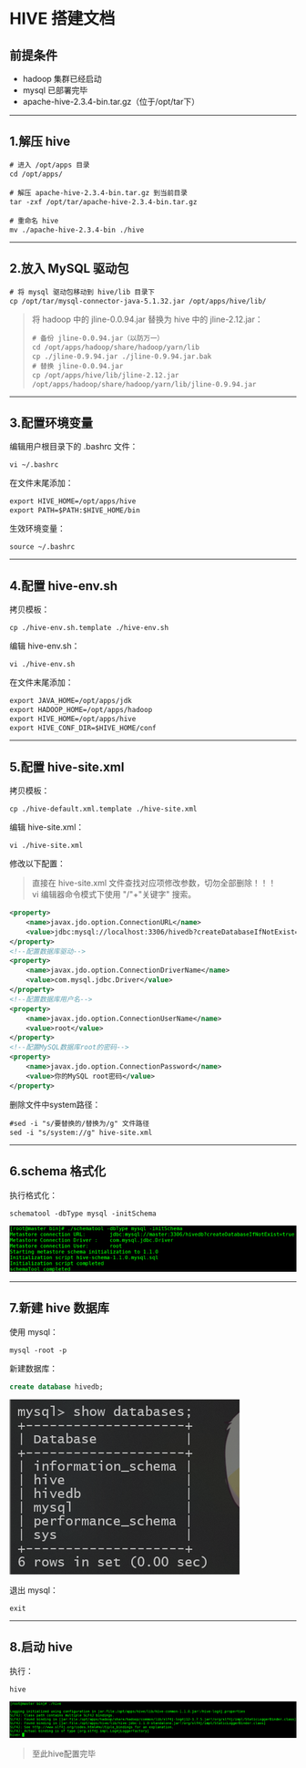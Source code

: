 # HIVE 搭建文档

## 前提条件
- hadoop 集群已经启动
- mysql 已部署完毕
- apache-hive-2.3.4-bin.tar.gz（位于/opt/tar下）

---

## 1.解压 hive
``` shell
# 进入 /opt/apps 目录
cd /opt/apps/

# 解压 apache-hive-2.3.4-bin.tar.gz 到当前目录
tar -zxf /opt/tar/apache-hive-2.3.4-bin.tar.gz

# 重命名 hive
mv ./apache-hive-2.3.4-bin ./hive
```

---

## 2.放入 MySQL 驱动包
``` shell
# 将 mysql 驱动包移动到 hive/lib 目录下
cp /opt/tar/mysql-connector-java-5.1.32.jar /opt/apps/hive/lib/
```

> 将 hadoop 中的 jline-0.0.94.jar 替换为 hive 中的 jline-2.12.jar：
> ``` shell
> # 备份 jline-0.0.94.jar（以防万一）
> cd /opt/apps/hadoop/share/hadoop/yarn/lib
> cp ./jline-0.9.94.jar ./jline-0.9.94.jar.bak
> # 替换 jline-0.0.94.jar
> cp /opt/apps/hive/lib/jline-2.12.jar /opt/apps/hadoop/share/hadoop/yarn/lib/jline-0.9.94.jar
> ```

---

## 3.配置环境变量
编辑用户根目录下的 .bashrc 文件：
``` shell
vi ~/.bashrc
```

在文件末尾添加：
``` shell
export HIVE_HOME=/opt/apps/hive
export PATH=$PATH:$HIVE_HOME/bin
```

生效环境变量：
``` shell
source ~/.bashrc
```

---

## 4.配置 hive-env.sh
拷贝模板：
``` shell
cp ./hive-env.sh.template ./hive-env.sh
```

编辑 hive-env.sh：
```shell
vi ./hive-env.sh
```

在文件末尾添加：
```shell
export JAVA_HOME=/opt/apps/jdk
export HADOOP_HOME=/opt/apps/hadoop
export HIVE_HOME=/opt/apps/hive
export HIVE_CONF_DIR=$HIVE_HOME/conf
```

---

## 5.配置 hive-site.xml
拷贝模板：
``` shell
cp ./hive-default.xml.template ./hive-site.xml
```

编辑 hive-site.xml：
``` shell
vi ./hive-site.xml
```

修改以下配置：
> 直接在 hive-site.xml 文件查找对应项修改参数，切勿全部删除！！！  
> vi 编辑器命令模式下使用 "/"+"关键字" 搜索。
``` xml
<property>
	<name>javax.jdo.option.ConnectionURL</name>
	<value>jdbc:mysql://localhost:3306/hivedb?createDatabaseIfNotExist=true&amp;useSSL=false</value>	
</property>
<!--配置数据库驱动-->
<property>
	<name>javax.jdo.option.ConnectionDriverName</name>
	<value>com.mysql.jdbc.Driver</value>
</property>
<!--配置数据库用户名-->
<property>
	<name>javax.jdo.option.ConnectionUserName</name>
	<value>root</value>
</property>
<!--配置MySQL数据库root的密码-->
<property>
	<name>javax.jdo.option.ConnectionPassword</name>
	<value>你的MySQL root密码</value>
</property>
```

删除文件中system路径：
``` shell
#sed -i "s/要替换的/替换为/g" 文件路径
sed -i "s/system://g" hive-site.xml
```

---

## 6.schema 格式化
执行格式化：
``` shell
schematool -dbType mysql -initSchema
```
![结果](images/6_1.png)

---

## 7.新建 hive 数据库
使用 mysql：
``` shell
mysql -root -p
```

新建数据库：
``` sql
create database hivedb;
```
![结果](images/6_2.png)

退出 mysql：
```shell
exit
```

---

## 8.启动 hive
执行：
```shell
hive
```
![结果](images/6_3.png)
> 至此hive配置完毕